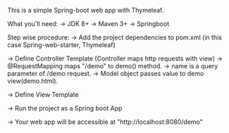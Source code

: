 This is a simple Spring-boot web app with Thymeleaf.

What you'll need:
-> JDK 8+
-> Maven 3+
-> Springboot

Step wise procedure:
-> Add the project dependencies to pom.xml (in this case Spring-web-starter, Thymeleaf)

-> Define Controller Template (Controller maps http requests with view)
	-> @RequestMapping maps "/demo" to demo() method.
	-> name is a query parameter of /demo request.
	-> Model object passes value to demo view(demo.html).

-> Define View Template

-> Run the project as a Spring boot App

-> Your web app will be accessible at "http://localhost:8080/demo"
